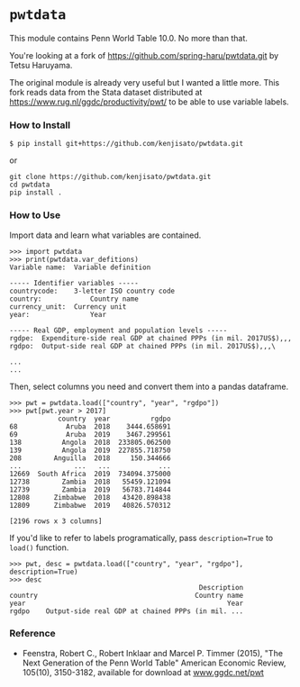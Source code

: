 # `pwtdata`

This module contains Penn World Table 10.0. No more than that.

You're looking at a fork of https://github.com/spring-haru/pwtdata.git by Tetsu Haruyama. 

The original module is already very useful but I wanted a little more. This fork reads data from the Stata dataset distributed at https://www.rug.nl/ggdc/productivity/pwt/ to be able to use variable labels.

### How to Install
```
$ pip install git+https://github.com/kenjisato/pwtdata.git
```
or
```
git clone https://github.com/kenjisato/pwtdata.git
cd pwtdata
pip install .
```

### How to Use

Import data and learn what variables are contained.

```
>>> import pwtdata
>>> print(pwtdata.var_defitions)
Variable name:  Variable definition

----- Identifier variables -----
countrycode:    3-letter ISO country code
country:            Country name
currency_unit:  Currency unit
year:               Year

----- Real GDP, employment and population levels -----
rgdpe:  Expenditure-side real GDP at chained PPPs (in mil. 2017US$),,,
rgdpo:  Output-side real GDP at chained PPPs (in mil. 2017US$),,,\

...
...
```

Then, select columns you need and convert them into a pandas dataframe.

```
>>> pwt = pwtdata.load(["country", "year", "rgdpo"])
>>> pwt[pwt.year > 2017]
            country  year          rgdpo
68            Aruba  2018    3444.658691
69            Aruba  2019    3467.299561
138          Angola  2018  233805.062500
139          Angola  2019  227855.718750
208        Anguilla  2018     150.344666
...             ...   ...            ...
12669  South Africa  2019  734094.375000
12738        Zambia  2018   55459.121094
12739        Zambia  2019   56783.714844
12808      Zimbabwe  2018   43420.898438
12809      Zimbabwe  2019   40826.570312

[2196 rows x 3 columns]
```

If you'd like to refer to labels programatically, pass `description=True` to `load()` function.

```
>>> pwt, desc = pwtdata.load(["country", "year", "rgdpo"], description=True)
>>> desc
                                               Description
country                                       Country name
year                                                  Year
rgdpo    Output-side real GDP at chained PPPs (in mil. ...
```

### Reference

- Feenstra, Robert C., Robert Inklaar and Marcel P. Timmer (2015), "The Next Generation of the Penn World Table" American Economic Review, 105(10), 3150-3182, available for download at www.ggdc.net/pwt
